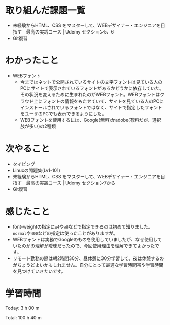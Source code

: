 # 取り組んだ課題一覧
- 未経験からHTML、CSS をマスターして、WEBデザイナー・エンジニアを目指す　最高の実践コース | Udemy セクション5、6
- Git復習

# わかったこと
- WEBフォント
  - 今まではネットで公開されているサイトの文字フォントは見ている人のPCにサイトで表示されているフォントがあるかどうかに依存していた。その状況を変えるために生まれたのがWEBフォント。WEBフォントはクラウド上にフォントの情報をもたせていて、サイトを見ている人のPCにインストールされているフォントではなく、サイトで指定したフォントをユーザのPCでも表示できるようにした。
  - WEBフォントを使用するには、Google(無料)かadobe(有料だが、選択肢が多い)の2種類
  
  
# 次やること
- タイピング
- Linucの問題集(Lv1-101)
- 未経験からHTML、CSS をマスターして、WEBデザイナー・エンジニアを目指す　最高の実践コース | Udemy セクション7から
- Git復習

# 感じたこと
- font-weightの指定に`w4`や`w8`などで指定できるのは初めて知りました。`normal`や`400`などの指定は使ったことがありますが。
- WEBフォントは実務でGoogleのものを使用していましたが、なぜ使用していたのかの理解が曖昧だったので、今回使用理由を理解できてよかったです。
- リモート勤務の際は朝2時間30分、昼休憩に30分学習して、夜は休憩するのがちょうどよいかもしれません。自分にとって最適な学習時間帯や学習時間を見つけていきたいです。

# 学習時間
Today: 3 h 00 m

Total: 100 h 40 m
